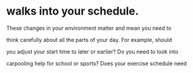 # walks into your schedule.

These changes in your environment matter and mean you need to

think carefully about all the parts of your day. For example, should

you adjust your start time to later or earlier? Do you need to look into

carpooling help for school or sports? Does your exercise schedule need